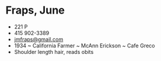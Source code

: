 # Fraps, June

* 221 P
* 415 902-3389[](http://voice.google.com/calls?a=nc,%2B14159023389 "Call +1 415-902-3389 via Google Voice")
* [jmfraps@gmail.com](mailto:jmfraps@gmail.com)
* 1934 ~ California Farmer ~ McAnn Erickson ~ Cafe Greco
* Shoulder length hair, reads obits